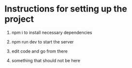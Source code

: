 # Instructions for setting up the project

1. npm i to install necessary dependencies
2. npm run dev to start the server
3. edit code and go from there

4. something that should not be here